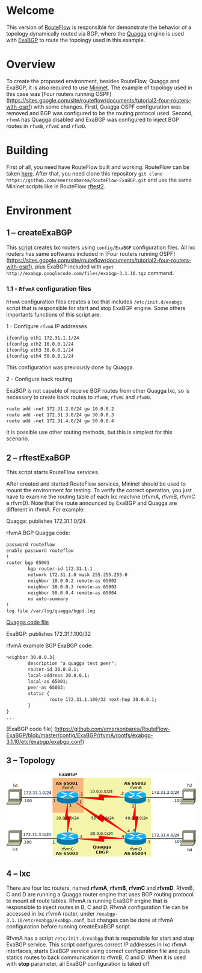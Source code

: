 # Welcome

This version of [RouteFlow](http://cpqd.github.io/RouteFlow/) is responsible for demonstrate the behavior of a topology dynamically routed via BGP, where the [Quagga](http://www.nongnu.org/quagga/) engine is used with [ExaBGP](https://code.google.com/p/exabgp/) to route the topology used in this example.

# Overview

To create the proposed environment, besides RouteFlow, Quagga and ExaBGP, it is also required to use [Mininet](http://mininet.org/). The example of topology used in this case was [Four routers running OSPF] (https://sites.google.com/site/routeflow/documents/tutorial2-four-routers-with-ospf) with some changes. Firstl, Quagga OSPF configuration was removed and BGP was configured to be the routing protocol used. Second, `rfvmA` has Quagga disabled and ExaBGP was configured to inject BGP routes in `rfvmB`, `rfvmC` and `rfvmD`.

# Building

First of all, you need have RouteFlow built and working. RouteFlow can be taken [here](https://github.com/CPqD/RouteFlow/blob/master/README.md#building). After that, you need clone this repository `git clone https://github.com/emersonbarea/RouteFlow-ExaBGP.git` and use the same Mininet scripts like in RouteFlow [rftest2](https://sites.google.com/site/routeflow/documents/tutorial2-four-routers-with-ospf).

# Environment

## 1 – createExaBGP

This [script](https://github.com/emersonbarea/RouteFlow-ExaBGP/blob/master/createExaBGP) creates lxc routers using `config/ExaBGP` configuration files. All lxc routers has same softwares included in [Four routers running OSPF] (https://sites.google.com/site/routeflow/documents/tutorial2-four-routers-with-ospf), plus ExaBGP included with `wget http://exabgp.googlecode.com/files/exabgp-3.1.10.tgz` command.

### 1.1 - `RfvmA` configuration files

`RfvmA` configuration files creates a lxc that includes `/etc/init.d/exabgp` script that is responsible for start and stop ExaBGP engine. Some others importants functions of this script are:

1 - Configure `rfvmA` IP addresses

```
ifconfig eth1 172.31.1.1/24
ifconfig eth2 10.0.0.1/24
ifconfig eth3 30.0.0.1/24
ifconfig eth4 50.0.0.1/24
```
This configuration was previously done by Quagga.

2 - Configure back routing

ExaBGP is not capable of receive BGP routes from other Quagga lxc, so is necessary to create back routes to `rfvmB`, `rfvmC` and `rfvmD`.

```
route add -net 172.31.2.0/24 gw 10.0.0.2
route add -net 172.31.3.0/24 gw 30.0.0.3
route add -net 172.31.4.0/24 gw 50.0.0.4
```

It is possible use other routing methods, but this is simplest for this scenario.

## 2 – rftestExaBGP

This script starts RouteFlow services.

After created and started RouteFlow services, Mininet should be used to mount the environment for testing. To verify the correct operation, you just have to examine the routing table of each lxc machine (rfvmA, rfvmB, rfvmC e rfvmD). Note that the route announced by ExaBGP and Quagga are different in rfvmA. For example:

Quagga: publishes 172.31.1.0/24

rfvmA BGP Quagga code:

```
password routeflow
enable password routeflow
!
router bgp 65001
        bgp router-id 172.31.1.1
        network 172.31.1.0 mask 255.255.255.0
        neighbor 10.0.0.2 remote-as 65002
        neighbor 30.0.0.3 remote-as 65003
        neighbor 50.0.0.4 remote-as 65004
        no auto-summary
!
log file /var/log/quagga/bgpd.log
```

[Quagga code file](https://github.com/emersonbarea/RouteFlow-ExaBGP/blob/master/config/ExaBGP/rfvmA/rootfs/etc/quagga/bgpd.conf)


ExaBGP: publishes 172.31.1.100/32

rfvmA example BGP ExaBGP code: 

```
neighbor 30.0.0.3{
        description "a quagga test peer";
        router-id 30.0.0.1;
        local-address 30.0.0.1;
        local-as 65001;
        peer-as 65003;
        static {
                route 172.31.1.100/32 next-hop 30.0.0.1;
        }
}
...
```

[ExaBGP code file] (https://github.com/emersonbarea/RouteFlow-ExaBGP/blob/master/config/ExaBGP/rfvmA/rootfs/exabgp-3.1.10/etc/exabgp/exabgp.conf)


## 3 – Topology

![Topology](/RouteFlow-ExaBGP_Topology.png)


## 4 – lxc

There are four lxc routers, named **rfvmA**, **rfvmB**, **rfvmC** and **rfvmD**. RfvmB, C and D are running a Quagga router engine that uses BGP routing protocol to mount all route tables. RfvmA is running ExaBGP engine that is responsible to inject routes in B, C and D. RfvmA configuration file can be accessed in lxc rfvmA router, under `/exabgp-3.1.10/etc/exabgp/exabgp.conf`, but changes can be done at rfvmA configuration before running createExaBGP script.

RfvmA has a script `/etc/init.d/exabgp` that is responsible for start and stop ExaBGP service. This script configures correct IP addresses in lxc rfvmA interfaces, starts ExaBGP service using correct configuration file and puts statics routes to back communication to rfvmB, C and D. When it is used with **stop** parameter, all ExaBGP configuration is taked off.
